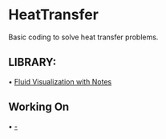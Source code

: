 # HeatTransfer
Basic coding to solve heat transfer problems.

<h2>LIBRARY:</h2>

• [Fluid Visualization with Notes](1d-ht-conduction-rod.py) <br />

<h2> Working On </h2>

• [-](-) <br />
